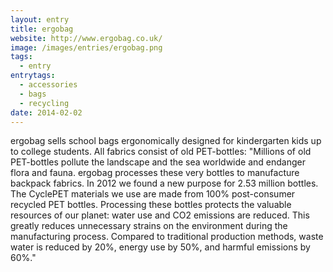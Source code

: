 ```yaml
---
layout: entry
title: ergobag
website: http://www.ergobag.co.uk/
image: /images/entries/ergobag.png
tags:
  - entry
entrytags:
  - accessories
  - bags
  - recycling
date: 2014-02-02
---
```


ergobag sells school bags ergonomically designed for kindergarten kids up to college students. All fabrics consist of old PET-bottles:
"Millions of old PET-bottles pollute the landscape and the sea worldwide and endanger flora and fauna. ergobag processes these very bottles to manufacture backpack fabrics. In 2012 we found a new purpose for 2.53 million bottles. The CyclePET materials we use are made from 100% post-consumer recycled PET bottles. Processing these bottles protects the valuable resources of our planet: water use and CO2 emissions are reduced. This greatly reduces unnecessary strains on the environment during the manufacturing process. Compared to traditional production methods, waste water is reduced by 20%, energy use by 50%, and harmful emissions by 60%."